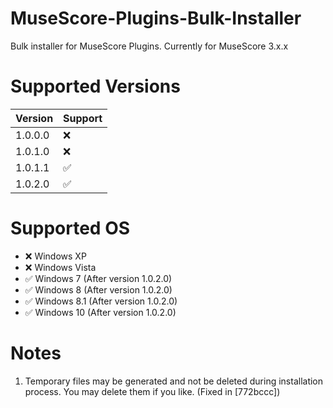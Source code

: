 # MuseScore-Plugins-Bulk-Installer
Bulk installer for MuseScore Plugins. 
Currently for MuseScore 3.x.x
# Supported Versions
| Version | Support |
| ----------- | ----------- |
| 1.0.0.0 | :x: |
| 1.0.1.0 | :x: |
| 1.0.1.1 | :white_check_mark: |
| 1.0.2.0 | :white_check_mark: |

# Supported OS
- :x: Windows XP
- :x: Windows Vista
- :white_check_mark: Windows 7 (After version 1.0.2.0)
- :white_check_mark: Windows 8 (After version 1.0.2.0)
- :white_check_mark: Windows 8.1 (After version 1.0.2.0)
- :white_check_mark: Windows 10 (After version 1.0.2.0)

# Notes
1. Temporary files may be generated and not be deleted during installation process.  You may delete them if you like. (Fixed in [772bccc])

